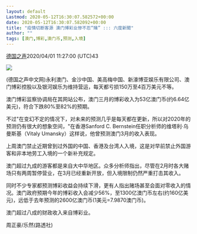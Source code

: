 ```yaml
---
layout: default
Lastmod: 2020-05-12T16:30:07.582572+00:00
date: 2020-05-12T16:30:07.582092+00:00
title: "疫情切断客源 澳门博彩业惨不忍“赌” ::: 六度新聞"
author: ""
tags: [澳门,博彩,澳门币,预测,入境]
---
```


[德国之声](https://6do.news/source/3)2020/04/01 11:27:00 (UTC)43

![](https://images.weserv.nl/?url=https%3A//s3.six-degrees.io/upload/media/20200401/480/662db6ef1c60d5ca3ddfc053c99a8fe1.jpg)

(德国之声中文网)永利澳门、金沙中国、美高梅中国、新濠博亚娱乐有限公司、澳门博彩控股以及银河娱乐为维持营运，每天都亏损150万至4百万美元不等。

  

澳门博彩监察协调局在其网站公布，澳门三月的博彩收入为53亿澳门币(约6.64亿美元)，符合下跌80%至82%的预期。

  

不过"在变幻不定的情况下，对未来的预测几乎是每天都在更新，所以对2020年的预测仍有很大的想象空间，"在香港Sanford C. Bernstein任职分析师的维塔利·乌曼斯基（Vitaly Umansky）这样说，他曾预测澳门3月的收入表现。

  

上周澳门禁止近期曾到过外国的中国、香港及台湾人入境，这是对早前禁止外国游客和非本地劳工入境的一个新补充规定。

  

澳门超过九成的游客都是来自大中华地区。众多分析师指出，尽管在2月时各大赌场只有两周暂停营业，在3月已经重新开放，但入境限制仍然严重打击其收入。

  

同时不少专家都预测博彩收益会持续下滑，更有人指出赌场甚至会面对零收入的情况。澳门政府预期今年的博彩收入会减少56%，至1300亿澳门币左右(约160亿美元)，远低于去年预测的2600亿澳门币(1美元=7.9870澳门币)。

  

澳门超过八成的财政收入来自博彩业。

  

周正豪/乐然(路透社)

